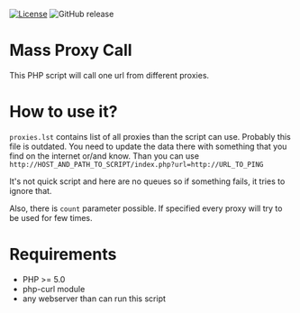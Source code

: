 [![License](https://img.shields.io/github/license/MekDrop/mass-proxy-call.svg?maxAge=2592000)](License.txt) ![GitHub release](https://img.shields.io/github/release/MekDrop/mass-proxy-call.svg?maxAge=2592000)
# Mass Proxy Call

This PHP script will call one url from different proxies.

# How to use it?

`proxies.lst` contains list of all proxies than the script can use. Probably this file is outdated. You need to update the data there with something that you find on the internet or/and know. Than you can use `http://HOST_AND_PATH_TO_SCRIPT/index.php?url=http://URL_TO_PING`

It's not quick script and here are no queues so if something fails, it tries to ignore that.

Also, there is `count` parameter possible. If specified every proxy will try to be used for few times.

# Requirements

* PHP >= 5.0
* php-curl module
* any webserver than can run this script
